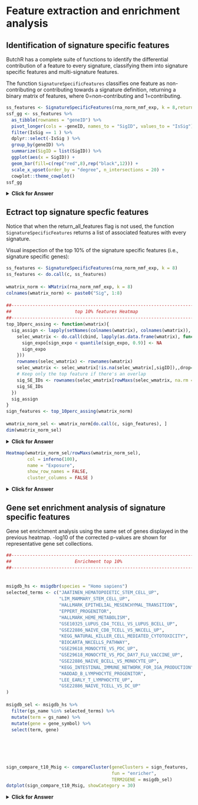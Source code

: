 # Feature extraction and enrichment analysis

## Identification of signature specific features

ButchR has a complete suite of functions to identify the differential contribution of a feature to every signature, classifying them into signature specific features and multi-signature features. 

The function `SignatureSpecificFeatures` classifies one feature as non-contributing or contributing towards a signature definition, returning a binary matrix of features, where 0=non-contributing and 1=contributing.

```r
ss_features <- SignatureSpecificFeatures(rna_norm_nmf_exp, k = 8,return_all_features = TRUE)
ssf_gg <- ss_features %>% 
  as_tibble(rownames = "geneID") %>% 
  pivot_longer(cols = -geneID, names_to = "SigID", values_to = "IsSig") %>% 
  filter(IsSig == 1 ) %>% 
  dplyr::select(-IsSig ) %>% 
  group_by(geneID) %>%
  summarize(SigID = list(SigID)) %>% 
  ggplot(aes(x = SigID)) +
  geom_bar(fill=c(rep("red",8),rep("black",12))) +
  scale_x_upset(order_by = "degree", n_intersections = 20) +
  cowplot::theme_cowplot()
ssf_gg
```

<details>
<summary><b>Click for Answer</b></summary>

![](figs/sigspe_upset-1.png)
</details>


## Ectract top signature specfic features

Notice that when the return_all_features flag is not used, the function `SignatureSpecificFeatures` returns a list of associated features with every signature.

Visual inspection of the top 10% of the signature specific features (i.e., signature specific genes):

```r
ss_features <- SignatureSpecificFeatures(rna_norm_nmf_exp, k = 8)
ss_features <- do.call(c, ss_features)

wmatrix_norm <- WMatrix(rna_norm_nmf_exp, k = 8)
colnames(wmatrix_norm) <- paste0("Sig", 1:8)

##----------------------------------------------------------------------------##
##                        top 10% features Heatmap                            ##
##----------------------------------------------------------------------------##
top_10perc_assing <- function(wmatrix){
  sig_assign <- lapply(setNames(colnames(wmatrix), colnames(wmatrix)), function(sigID){
    selec_wmatrix <- do.call(cbind, lapply(as.data.frame(wmatrix), function(sign_expo){
      sign_expo[sign_expo < quantile(sign_expo, 0.9)] <- NA
      sign_expo
    }))
    rownames(selec_wmatrix) <- rownames(wmatrix)
    selec_wmatrix <- selec_wmatrix[!is.na(selec_wmatrix[,sigID]),,drop=FALSE]
    # Keep only the top feature if there's an overlap
    sig_SE_IDs <- rownames(selec_wmatrix[rowMaxs(selec_wmatrix, na.rm = TRUE) == selec_wmatrix[,sigID],])
    sig_SE_IDs
  })
  sig_assign
}
sign_features <- top_10perc_assing(wmatrix_norm)

wmatrix_norm_sel <- wmatrix_norm[do.call(c, sign_features), ]
dim(wmatrix_norm_sel)
```
<details>
<summary><b>Click for Answer</b></summary>

```
## [1] 7859    8
```
</details>


```r
Heatmap(wmatrix_norm_sel/rowMaxs(wmatrix_norm_sel), 
        col = inferno(100), 
        name = "Exposure",
        show_row_names = FALSE, 
        cluster_columns = FALSE )
```

<details>
<summary><b>Click for Answer</b></summary>

![](figs/top10heat-1.png)
</details>


## Gene set enrichment analysis of signature specific features

Gene set enrichment analysis using the same set of genes displayed in the previous heatmap. -log10 of the corrected p-values are shown for representative gene set collections.


```r
##----------------------------------------------------------------------------##
##                        Enrichment top 10%                                  ##
##----------------------------------------------------------------------------##


msigdb_hs <- msigdbr(species = "Homo sapiens")
selected_terms <- c("JAATINEN_HEMATOPOIETIC_STEM_CELL_UP", 
                    "LIM_MAMMARY_STEM_CELL_UP",
                    "HALLMARK_EPITHELIAL_MESENCHYMAL_TRANSITION",
                    "EPPERT_PROGENITOR", 
                    "HALLMARK_HEME_METABOLISM",
                    "GSE10325_LUPUS_CD4_TCELL_VS_LUPUS_BCELL_UP",
                    "GSE22886_NAIVE_CD8_TCELL_VS_NKCELL_UP", 
                    "KEGG_NATURAL_KILLER_CELL_MEDIATED_CYTOTOXICITY",
                    "BIOCARTA_NKCELLS_PATHWAY",
                    "GSE29618_MONOCYTE_VS_PDC_UP", 
                    "GSE29618_MONOCYTE_VS_PDC_DAY7_FLU_VACCINE_UP", 
                    "GSE22886_NAIVE_BCELL_VS_MONOCYTE_UP",
                    "KEGG_INTESTINAL_IMMUNE_NETWORK_FOR_IGA_PRODUCTION", 
                    "HADDAD_B_LYMPHOCYTE_PROGENITOR",
                    "LEE_EARLY_T_LYMPHOCYTE_UP", 
                    "GSE22886_NAIVE_TCELL_VS_DC_UP"
)

msigdb_sel <- msigdb_hs %>% 
  filter(gs_name %in% selected_terms) %>% 
  mutate(term = gs_name) %>% 
  mutate(gene = gene_symbol) %>% 
  select(term, gene)





sign_compare_t10_Msig <- compareCluster(geneClusters = sign_features, 
                                        fun = "enricher",
                                        TERM2GENE = msigdb_sel)
dotplot(sign_compare_t10_Msig, showCategory = 30)
```

<details>
<summary><b>Click for Answer</b></summary>
![](figs/enrichment-1.png)

</details>

